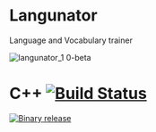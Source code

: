 Langunator
==========
Language and Vocabulary trainer

![langunator_1 0-beta](https://f.cloud.github.com/assets/448282/971705/8b2831e4-05ec-11e3-8996-58126e805a13.png)

C++ [![Build Status](https://travis-ci.org/MichaelSp/Langunator.png?branch=master)](https://travis-ci.org/MichaelSp/Langunator)
====
[<img src="http://www.vlc.de/img/download_button.png" alt="Binary release" />](https://github.com/MichaelSp/Langunator/releases)

